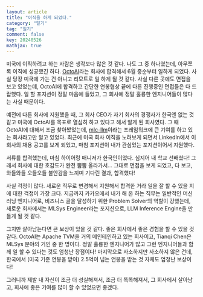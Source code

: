 ```yaml
---
layout: article
title: "이직을 하게 되었다."
category: "일기"
tag: "일기"
comment: false
key: 20240526
mathjax: true
---
```


미국에 이직하려고 하는 사람은 생각보다 많은 것 같다. 나도 그 중 하나였는데, 아무쪼록 이직에 성공했긴 하다. [OctoAI](https://octo.ai/)라는 회사에 합격해서 6월 중순부터 일하게 되었다. 사실 당장 미국에 가는 건 아니고 리모트로 일 하게 될 것 같다. 사실 다른 곳에도 면접을 보고 있었는데, OctoAI에 합격하고 간단한 연봉협상 끝에 다른 진행중인 면접들은 다 드랍했다. 일 할 포지션이 정말 마음에 들었고, 그 회사에 정말 훌륭한 엔지니어들이 많다는 사실 때문이다.

예전에 다른 회사에 지원했을 때, 그 회사 CEO가 자기 회사의 경쟁사가 한국엔 없는 것 같고 미국에 OctoAI를 목표로 열심히 하고 있다고 해서 알게 된 회사였다.  그 때 OctoAI에 대해서 조금 찾아봤었는데, [mlc-llm](https://github.com/mlc-ai/mlc-llm)이라는 프레임워크에 큰 기여를 하고 있는 회사라고만 알고 있었다. 최근에 미국 회사 이직을 노려보게 되면서 LinkedIn에서 이 회사의 채용 공고를 보게 되었고, 마침 포지션이 내가 관심있는 포지션이어서 지원했다.

서류를 합격했는데, 마침 하이어링 매니저가 한국인이었다. 심지어 내 학교 선배셨다! 그래서 회사에 대한 호감도가 완전 뿜뿜 올라가서... 그대로 면접을 보게 되었고, 다 보고, 와들와들 오들오들 불안감을 느끼며 기다린 결과, 합격했다!

사실 걱정이 많다. 새로운 직무로 변경해서 지원해서 합격한 거라 일을 잘 할 수 있을 지에 대한 걱정이 가장 크다. 지금까지 카카오에서 내가 해 온 하는 직무는 일반적인 머신러닝 엔지니어로, 비즈니스 골을 달성하기 위한 Problem Solver의 역할이 강했는데, 새로운 회사에서는 MLSys Engineer라는 포지션으로, LLM Inference Engine을 만들게 될 것 같다.

그치만 살아남는다면 큰 보상이 있을 것 같다. 좋은 회사에서 좋은 경험을 할 수 있을 것 같다. OctoAI는 Apache TVM을 거의 메인테인하고 있는 회사이고, Tianqi Chen은 MLSys 분야의 거인 중 한 명이다. 정말 훌륭한 엔지니어가 많고 그런 엔지니어들과 함께 일 할 수 있다는 것도 엄청난 장점이다! 마지막으로 사소하지만 사소하지 않은 건데, 한국에서 (미국 기준 연봉을 받아) 2.5억이 넘는 연봉을 받는 것 자체도 엄청난 보상이다!

그러니까 제발 내 자신이 조금 더 성실해져서, 조금 더 똑똑해져서, 그 회사에서 살아남고, 회사에 좋은 기여를 많이 할 수 있었으면 좋겠다.
